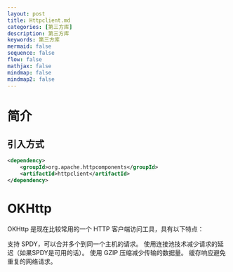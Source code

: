```yaml
---
layout: post
title: Httpclient.md
categories: [第三方库]
description: 第三方库
keywords: 第三方库
mermaid: false
sequence: false
flow: false
mathjax: false
mindmap: false
mindmap2: false
---
```

# 简介

## 引入方式

```xml
<dependency>
    <groupId>org.apache.httpcomponents</groupId>
    <artifactId>httpclient</artifactId>
</dependency>
```



# OKHttp
OKHttp 是现在比较常用的一个 HTTP 客户端访问工具，具有以下特点：

支持 SPDY，可以合并多个到同一个主机的请求。
使用连接池技术减少请求的延迟（如果SPDY是可用的话）。
使用 GZIP 压缩减少传输的数据量。
缓存响应避免重复的网络请求。